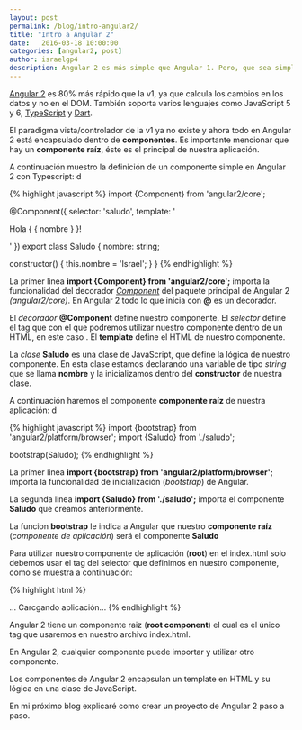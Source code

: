 ```yaml
---
layout: post
permalink: /blog/intro-angular2/
title: "Intro a Angular 2"
date:   2016-03-18 10:00:00
categories: [angular2, post]
author: israelgp4
description: Angular 2 es más simple que Angular 1. Pero, que sea simple no significa que es menos poderoso, sino todo lo contrario
---
```


[Angular 2](https://angular.io/features.html) es 80% más rápido que la v1, ya que calcula los cambios en los datos y no en el DOM. También soporta varios lenguajes como JavaScript 5 y 6, [TypeScript](http://www.typescriptlang.org/) y [Dart](https://www.dartlang.org/).

El paradigma vista/controlador de la v1 ya no existe y ahora todo en Angular 2 está encapsulado dentro de **componentes**. Es importante mencionar que hay un **componente raíz**, éste es el principal de nuestra aplicación.

A continuación muestro la definición de un componente simple en Angular 2 con Typescript: d

{% highlight javascript %}
import {Component} from 'angular2/core';

@Component({
  selector: 'saludo',
  template: '<p>Hola { { nombre } }!</p>'
})
export class Saludo {
  nombre: string;

  constructor() {
    this.nombre = 'Israel';
  }
}
{% endhighlight %}

La primer linea **import {Component} from 'angular2/core';** importa la funcionalidad del decorador [*Component*](https://angular.io/docs/ts/latest/api/core/Component-decorator.html) del paquete principal de Angular 2 *(angular2/core)*. En Angular 2 todo lo que inicia con **@** es un decorador.

El *decorador* **@Component** define nuestro componente. El *selector* define el tag que con el que podremos utilizar nuestro componente dentro de un HTML, en este caso **<saludo></saludo>**. El **template** define el HTML de nuestro componente.

La *clase* **Saludo** es una clase de JavaScript, que define la lógica de nuestro componente. En esta clase estamos declarando una variable de tipo *string* que se llama **nombre**  y la inicializamos dentro del **constructor** de nuestra clase.

A continuación haremos el componente **componente raíz** de nuestra aplicación: d

{% highlight javascript %}
import {bootstrap} from 'angular2/platform/browser';
import {Saludo} from './saludo';

bootstrap(Saludo);
{% endhighlight %}

La primer linea **import {bootstrap} from 'angular2/platform/browser';** importa la funcionalidad de inicialización (*bootstrap*) de Angular.

La segunda linea **import {Saludo} from './saludo';** importa el componente **Saludo** que creamos anteriormente.

La funcion **bootstrap** le indica a Angular que nuestro **componente raíz** (*componente de aplicación*) será el componente **Saludo**

Para utilizar nuestro componente de aplicación (**root**) en el index.html solo debemos usar el tag del selector que definimos en nuestro componente, como se muestra a continuación:

{% highlight html %}
 <html>
   <head>
     <title>Intro a Angular 2</title>
     ...
   </head>
   <body>
     <saludo>Carcgando aplicación...</saludo>
   </body>
 </html>
{% endhighlight %}

Angular 2 tiene un componente raiz (**root component**) el cual es el único tag que usaremos en nuestro archivo index.html.

En Angular 2, cualquier componente puede importar y utilizar otro componente.

Los componentes de Angular 2 encapsulan un template en HTML y su lógica en una clase de JavaScript.

En mi próximo blog explicaré como crear un proyecto de Angular 2 paso a paso.
